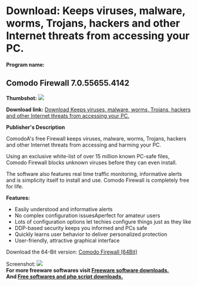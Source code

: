 # Download: Keeps viruses, malware, worms, Trojans, hackers and other Internet threats from accessing your PC.

**Program name:**

## Comodo Firewall 7.0.55655.4142

  
**Thumbshot:** ![](http://www.freewarefiles.com/screenshot/comodofirewall_md.jpg)   
  
**Download link:** [Download Keeps viruses, malware, worms, Trojans, hackers and other Internet threats from accessing your PC.](http://freesoftwares.boysofts.com/Comodo-Firewall_program_65125.html)  
  


**Publisher's Description**  
  


ComodoA's free Firewall keeps viruses, malware, worms, Trojans, hackers and other Internet threats from accessing and harming your PC. 

Using an exclusive white-list of over 15 million known PC-safe files, Comodo Firewall blocks unknown viruses before they can even install.

The software also features real time traffic monitoring, informative alerts and is simplicity itself to install and use. Comodo Firewall is completely free for life.

**Features:**

  * Easily understood and informative alerts 
  * No complex configuration issuesAperfect for amateur users 
  * Lots of configuration options let techies configure things just as they like 
  * DDP-based security keeps you informed and PCs safe 
  * Quickly learns user behavior to deliver personalized protection 
  * User-friendly, attractive graphical interface 

Download the 64-Bit version: [Comodo Firewall (64Bit)](http://download.comodo.com/cis/download/installs/1000/standalone/cfw_installer_x64.exe)

  
  
Screenshot: ![](http://www.freewarefiles.com/screenshot/comodofirewall.jpg)   
**For more freeware softwares visit [Freeware software downloads.](http://freesoftwares.boysofts.com/)**   
**And [Free softwares and php script downloads.](http://www.boysofts.com/)**
